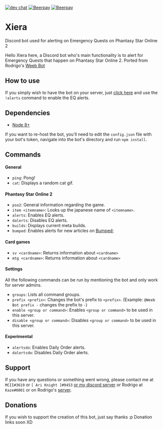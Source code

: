 [![dev chat](https://discordapp.com/api/guilds/433519694977302528/widget.png?style=shield)](https://discord.gg/fVsYCp3) [![Beerpay](https://beerpay.io/mciicrw/Xiera/badge.svg?style=beer)](https://beerpay.io/mciicrw/Xiera) [![Beerpay](https://beerpay.io/mciicrw/Xiera/make-wish.svg?style=flat)](https://beerpay.io/mciicrw/Xiera)
# Xiera
Discord bot used for alerting on Emergency Quests on Phantasy Star Online 2

Hello Xiera here, a Discord bot who's main functionality is to alert for Emergency Quests that happen on Phantasy Star Online 2. Ported from Rodrigo's [Weeb Bot](https://github.com/RodrigoLeiteF/WeebBot-v2)

## How to use

If you simply wish to have the bot on your server, just [click here]( https://discordapp.com/oauth2/authorize?client_id=440357771704139787&scope=bot&permissions=0) and use the `!alerts` command to enable the EQ alerts.

## Dependencies

- [Node 8+](https://nodejs.org/en/download/current/)

If you want to re-host the bot, you'll need to edit the `config.json` file with your bot's token, navigate into the bot's directory and run `npm install`.

## Commands

#### General

- `ping`: Pong!
- `cat`: Displays a random cat gif.

#### Phantasy Star Online 2

- `pso2`: General information regarding the game.
- `item <itemname>`: Looks up the japanese name of `<itemname>`.
- `alerts`: Enables EQ alerts.
- `dalerts`: Disables EQ alerts.
- `builds`: Displays current meta builds.
- `bumped`: Enables alerts for new articles on [Bumped](http://bumped.org/psublog);

#### Card games

- `sv <cardname>`: Returns information about `<cardname>`
- `mtg <cardname>`: Returns information about `<cardname>`

#### Settings 

All the following commands can be run by mentioning the bot and only work for server admins.

- `groups`: Lists all command groups.
- `prefix <prefix>`: Changes the bot's prefix to `<prefix>`. (Example: `@Weeb Bot prefix -` changes the prefix to `-`)
- `enable <group or command>`: Enables `<group or command>` to be used in this server.
- `disable <group or command>`: Disables `<group or command>` to be used in this server.

#### Experimental
- `alertsdo`: Enables Daily Order alerts.
- `dalertsdo`: Disables Daily Order alerts.

## Support

If you have any questions or something went wrong, please contact me at `MCII#3619` or `[ Ari Knight ]#9453` [or my discord server](http://discord.gg/fVsYCp3) or Rodrigo at `Kaze#0001` or on Rodrigo's [server](https://discord.gg/0xMXCNAFbH032Ig1).

## Donations

If you wish to support the creation of this bot, just say thanks :p
Donation links soon XD

